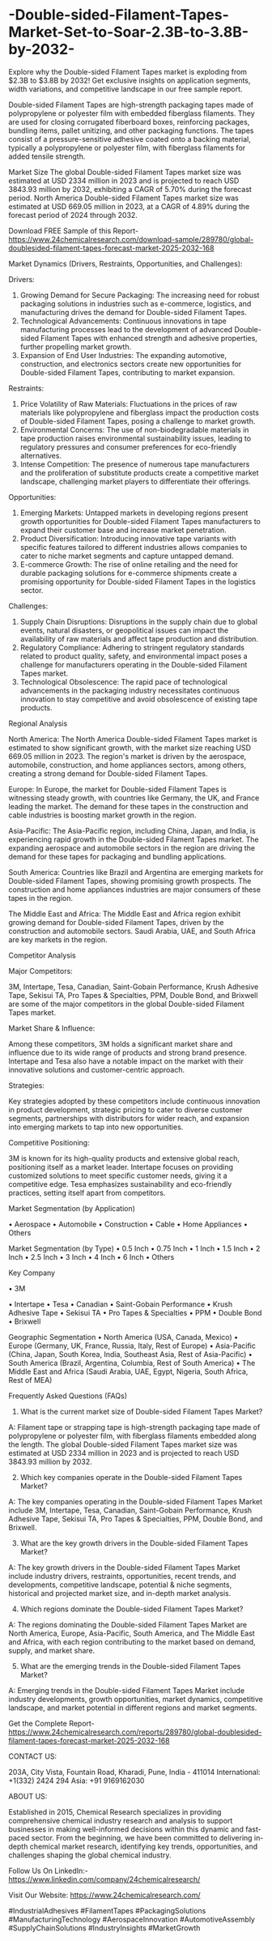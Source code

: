 # -Double-sided-Filament-Tapes-Market-Set-to-Soar-2.3B-to-3.8B-by-2032-
Explore why the Double-sided Filament Tapes market is exploding from $2.3B to $3.8B by 2032! Get exclusive insights on application segments, width variations, and competitive landscape in our free sample report.



Double-sided Filament Tapes are high-strength packaging tapes made of polypropylene or polyester film with embedded fiberglass filaments. They are used for closing corrugated fiberboard boxes, reinforcing packages, bundling items, pallet unitizing, and other packaging functions. The tapes consist of a pressure-sensitive adhesive coated onto a backing material, typically a polypropylene or polyester film, with fiberglass filaments for added tensile strength.


Market Size
The global Double-sided Filament Tapes market size was estimated at USD 2334 million in 2023 and is projected to reach USD 3843.93 million by 2032, exhibiting a CAGR of 5.70% during the forecast period.
North America Double-sided Filament Tapes market size was estimated at USD 669.05 million in 2023, at a CAGR of 4.89% during the forecast period of 2024 through 2032.

Download FREE Sample of this Report- https://www.24chemicalresearch.com/download-sample/289780/global-doublesided-filament-tapes-forecast-market-2025-2032-168



Market Dynamics (Drivers, Restraints, Opportunities, and Challenges):

Drivers:

1. Growing Demand for Secure Packaging: The increasing need for robust packaging solutions in industries such as e-commerce, logistics, and manufacturing drives the demand for Double-sided Filament Tapes.
2. Technological Advancements: Continuous innovations in tape manufacturing processes lead to the development of advanced Double-sided Filament Tapes with enhanced strength and adhesive properties, further propelling market growth.
3. Expansion of End User Industries: The expanding automotive, construction, and electronics sectors create new opportunities for Double-sided Filament Tapes, contributing to market expansion.


Restraints:

1. Price Volatility of Raw Materials: Fluctuations in the prices of raw materials like polypropylene and fiberglass impact the production costs of Double-sided Filament Tapes, posing a challenge to market growth.
2. Environmental Concerns: The use of non-biodegradable materials in tape production raises environmental sustainability issues, leading to regulatory pressures and consumer preferences for eco-friendly alternatives.
3. Intense Competition: The presence of numerous tape manufacturers and the proliferation of substitute products create a competitive market landscape, challenging market players to differentiate their offerings.


Opportunities:

1. Emerging Markets: Untapped markets in developing regions present growth opportunities for Double-sided Filament Tapes manufacturers to expand their customer base and increase market penetration.
2. Product Diversification: Introducing innovative tape variants with specific features tailored to different industries allows companies to cater to niche market segments and capture untapped demand.
3. E-commerce Growth: The rise of online retailing and the need for durable packaging solutions for e-commerce shipments create a promising opportunity for Double-sided Filament Tapes in the logistics sector.

Challenges:
1. Supply Chain Disruptions: Disruptions in the supply chain due to global events, natural disasters, or geopolitical issues can impact the availability of raw materials and affect tape production and distribution.
2. Regulatory Compliance: Adhering to stringent regulatory standards related to product quality, safety, and environmental impact poses a challenge for manufacturers operating in the Double-sided Filament Tapes market.
3. Technological Obsolescence: The rapid pace of technological advancements in the packaging industry necessitates continuous innovation to stay competitive and avoid obsolescence of existing tape products.


Regional Analysis

North America: The North America Double-sided Filament Tapes market is estimated to show significant growth, with the market size reaching USD 669.05 million in 2023. The region's market is driven by the aerospace, automobile, construction, and home appliances sectors, among others, creating a strong demand for Double-sided Filament Tapes.


Europe: In Europe, the market for Double-sided Filament Tapes is witnessing steady growth, with countries like Germany, the UK, and France leading the market. The demand for these tapes in the construction and cable industries is boosting market growth in the region.


Asia-Pacific: The Asia-Pacific region, including China, Japan, and India, is experiencing rapid growth in the Double-sided Filament Tapes market. The expanding aerospace and automobile sectors in the region are driving the demand for these tapes for packaging and bundling applications.


South America: Countries like Brazil and Argentina are emerging markets for Double-sided Filament Tapes, showing promising growth prospects. The construction and home appliances industries are major consumers of these tapes in the region.


The Middle East and Africa: The Middle East and Africa region exhibit growing demand for Double-sided Filament Tapes, driven by the construction and automobile sectors. Saudi Arabia, UAE, and South Africa are key markets in the region.




Competitor Analysis

Major Competitors:

3M, Intertape, Tesa, Canadian, Saint-Gobain Performance, Krush Adhesive Tape, Sekisui TA, Pro Tapes & Specialties, PPM, Double Bond, and Brixwell are some of the major competitors in the global Double-sided Filament Tapes market.



Market Share & Influence:

Among these competitors, 3M holds a significant market share and influence due to its wide range of products and strong brand presence. Intertape and Tesa also have a notable impact on the market with their innovative solutions and customer-centric approach.


Strategies:

Key strategies adopted by these competitors include continuous innovation in product development, strategic pricing to cater to diverse customer segments, partnerships with distributors for wider reach, and expansion into emerging markets to tap into new opportunities.



Competitive Positioning:

3M is known for its high-quality products and extensive global reach, positioning itself as a market leader. Intertape focuses on providing customized solutions to meet specific customer needs, giving it a competitive edge. Tesa emphasizes sustainability and eco-friendly practices, setting itself apart from competitors.



Market Segmentation (by Application)

•	Aerospace
•	Automobile
•	Construction
•	Cable
•	Home Appliances
•	Others


Market Segmentation (by Type)
•	0.5 Inch
•	0.75 Inch
•	1 Inch
•	1.5 Inch
•	2 Inch
•	2.5 Inch
•	3 Inch
•	4 Inch
•	6 Inch
•	Others


Key Company

•	3M

•	Intertape
•	Tesa
•	Canadian
•	Saint-Gobain Performance
•	Krush Adhesive Tape
•	Sekisui TA
•	Pro Tapes & Specialties
•	PPM
•	Double Bond
•	Brixwell



Geographic Segmentation
•	North America (USA, Canada, Mexico)
•	Europe (Germany, UK, France, Russia, Italy, Rest of Europe)
•	Asia-Pacific (China, Japan, South Korea, India, Southeast Asia, Rest of Asia-Pacific)
•	South America (Brazil, Argentina, Columbia, Rest of South America)
•	The Middle East and Africa (Saudi Arabia, UAE, Egypt, Nigeria, South Africa, Rest of MEA)



Frequently Asked Questions (FAQs) 

01. What is the current market size of Double-sided Filament Tapes Market?

A: Filament tape or strapping tape is high-strength packaging tape made of polypropylene or polyester film, with fiberglass filaments embedded along the length. The global Double-sided Filament Tapes market size was estimated at USD 2334 million in 2023 and is projected to reach USD 3843.93 million by 2032.


02. Which key companies operate in the Double-sided Filament Tapes Market?

A: The key companies operating in the Double-sided Filament Tapes Market include 3M, Intertape, Tesa, Canadian, Saint-Gobain Performance, Krush Adhesive Tape, Sekisui TA, Pro Tapes & Specialties, PPM, Double Bond, and Brixwell.


03. What are the key growth drivers in the Double-sided Filament Tapes Market?

A: The key growth drivers in the Double-sided Filament Tapes Market include industry drivers, restraints, opportunities, recent trends, and developments, competitive landscape, potential & niche segments, historical and projected market size, and in-depth market analysis.



04. Which regions dominate the Double-sided Filament Tapes Market?

A: The regions dominating the Double-sided Filament Tapes Market are North America, Europe, Asia-Pacific, South America, and The Middle East and Africa, with each region contributing to the market based on demand, supply, and market share.


05. What are the emerging trends in the Double-sided Filament Tapes Market?

A: Emerging trends in the Double-sided Filament Tapes Market include industry developments, growth opportunities, market dynamics, competitive landscape, and market potential in different regions and market segments.


Get the Complete Report- https://www.24chemicalresearch.com/reports/289780/global-doublesided-filament-tapes-forecast-market-2025-2032-168

CONTACT US:

203A, City Vista, Fountain Road, Kharadi, Pune, India - 411014
International: +1(332) 2424 294
Asia: +91 9169162030

ABOUT US:

Established in 2015, Chemical Research specializes in providing comprehensive chemical industry research and analysis to support businesses in making well-informed decisions within this dynamic and fast-paced sector. From the beginning, we have been committed to delivering in-depth chemical market research, identifying key trends, opportunities, and challenges shaping the global chemical industry.


Follow Us On LinkedIn:- https://www.linkedin.com/company/24chemicalresearch/

Visit Our Website: https://www.24chemicalresearch.com/

#IndustrialAdhesives #FilamentTapes #PackagingSolutions #ManufacturingTechnology #AerospaceInnovation #AutomotiveAssembly #SupplyChainSolutions #IndustryInsights #MarketGrowth
